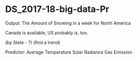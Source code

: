 # DS_2017-18-big-data-Pr

Output: The Amount of Snowing in a week for North America

Canada is available, US probably is, too.

(by State - ?)
(find a trend)

Predictor: 
  Average Temperature
  Solar Radiance
  Gas Emission